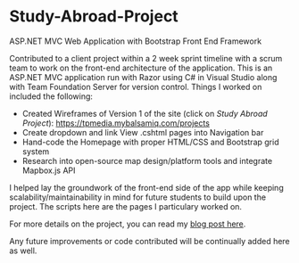 # Study-Abroad-Project
ASP.NET MVC Web Application with Bootstrap Front End Framework

Contributed to a client project within a 2 week sprint timeline with a scrum team to work on the front-end architecture of the application. This is an ASP.NET MVC application run with Razor using C# in Visual Studio along with Team Foundation Server for version control. Things I worked on included the following:
* Created Wireframes of Version 1 of the site (click on *Study Abroad Project*): https://tpmedia.mybalsamiq.com/projects
* Create dropdown and link View .cshtml pages into Navigation bar
* Hand-code the Homepage with proper HTML/CSS and Bootstrap grid system 
* Research into open-source map design/platform tools and integrate Mapbox.js API 

I helped lay the groundwork of the front-end side of the app while keeping scalability/maintainability in mind for future students to build upon the project. The scripts here are the pages I particulary worked on.

For more details on the project, you can read my [blog post here](http://codepen.io/SMaguina/post/bootstrap-aspnet).

Any future improvements or code contributed will be continually added here as well.
